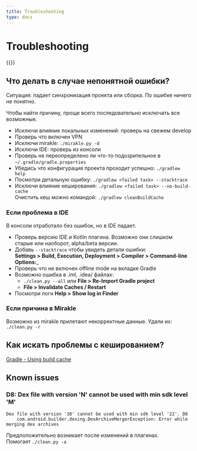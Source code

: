 ```yaml
---
title: Troubleshooting
type: docs
---
```


# Troubleshooting

{{<avito page>}}

## Что делать в случае непонятной ошибки?

Ситуация: падает синхронизация проекта или сборка. По ошибке ничего не понятно.

Чтобы найти причину, проще всего последовательно исключать все возможные.

- Исключи влияние локальных изменений: проверь на свежем develop
- Проверь что включен VPN
- Исключи mirakle: `./mirakle.py -d`
- Исключи IDE: проверь из консоли
- Проверь не переопределено ли что-то подозрительное в `~/.gradle/gradle.properties`
- Убедись что конфигурация проекта проходит успешно: `./gradlew help`
- Посмотри детальную ошибку: `./gradlew <failed task> --stacktrace`
- Исключи влияние кеширования: `./gradlew <failed task> --no-build-cache`\
Очистить кеш можно командой: `./gradlew cleanBuildCache`

### Если проблема в IDE

В консоли отработало без ошибок, но в IDE падает.

- Проверь версию IDE и Kotlin плагина. 
Возможно они слишком старые или наоборот, alpha/beta версии.
- Добавь `--stacktrace` чтобы увидеть детали ошибки:\
**Settings > Build, Execution, Deployment > Compiler > Command-line Options:**_
- Проверь что не включен offline mode на вкладке Gradle
- Возможно ошибка в .iml, .idea/ файлах:
    - `./clean.py --all` или **File > Re-Import Gradle project**
    - **File > Invalidate Caches / Restart**
- Посмотри логи **Help > Show log in Finder**

### Если причина в Mirakle

Возможно из mirakle прилетают некорректные данные. Удали их: `./clean.py -r`

## Как искать проблемы с кешированием?

[Gradle - Using build cache](https://guides.gradle.org/using-build-cache/)

## Known issues

### D8: Dex file with version 'N' cannot be used with min sdk level 'M'

```none
Dex file with version '38' cannot be used with min sdk level '22'. D8
    com.android.builder.dexing.DexArchiveMergerException: Error while merging dex archives
``` 

Предположительно возникает после изменений в плагинах.\
Помогает `./clean.py -a`
